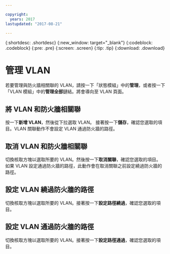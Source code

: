 ```yaml
---

copyright:
  years: 2017
lastupdated: "2017-08-21"

---
```


{:shortdesc: .shortdesc}
{:new_window: target="_blank"}
{:codeblock: .codeblock}
{:pre: .pre}
{:screen: .screen}
{:tip: .tip}
{:download: .download}

# 管理 VLAN

若要管理與防火牆相關聯的 VLAN，請按一下「狀態模組」中的**管理**，或者按一下「VLAN 模組」中的**管理全部**鏈結。將會導向至 VLAN 頁面。

## 將 VLAN 和防火牆相關聯

按一下**新增 VLAN**，然後從下拉選取 VLAN。 接著按一下**儲存**，確認您選取的項目。VLAN 關聯動作不會設定 VLAN 通過防火牆的路徑。

## 取消 VLAN  和防火牆相關聯

切換核取方塊以選取所要的 VLAN。然後按一下**取消關聯**，確認您選取的項目。
如果 VLAN 設定通過防火牆的路徑，此動作會在取消關聯之前設定繞過防火牆的路徑。

## 設定 VLAN 繞過防火牆的路徑

切換核取方塊以選取所要的 VLAN。接著按一下**設定路徑繞過**，確認您選取的項目。

## 設定 VLAN 通過防火牆的路徑

切換核取方塊以選取所要的 VLAN。接著按一下**設定路徑通過**，確認您選取的項目。
